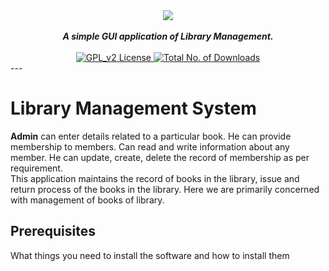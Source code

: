 <div align="center">
 <img src="https://cdn.discordapp.com/attachments/568798858185015336/568799074048802835/1.jpg" align="center">
  <br>
  <br>
   <strong><i>A simple GUI application of Library Management.</i></strong>
   <br><br>
  <a href="https://github.com/DieAgain/LibraryManagementSystem/blob/master/LICENSE">
  <img src="https://img.shields.io/badge/LICENSE-GPL--2.0-red.svg" alt="GPL_v2 License">
  </a>
  <a href="https://github.com/DieAgain/LibraryManagementSystem">
<img src="https://img.shields.io/github/downloads/DieAgain/LibraryManagementSystem/total.svg" alt="Total No. of Downloads">
  <!--
    [![Github All Releases](https://img.shields.io/github/downloads/DieAgain/LibraryManagementSystem/total.svg)]()
  -->
  </a>
  <strong><i></i></strong>
  <br>

  </div>
  ---

# Library Management System

<p><b>Admin</b> can enter details related to a particular book. He can provide membership to members. Can read and write information about any member. He can update, create, delete the record of membership as per requirement.<br>
 This application maintains the record of books in the library, issue and return process of the books in the library. Here we are primarily concerned with management of books of library.
</p>

## Prerequisites

What things you need to install the software and how to install them
